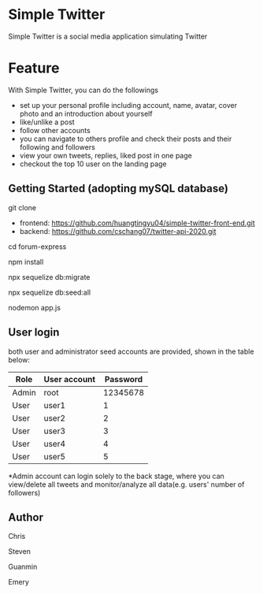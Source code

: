 # Simple Twitter

Simple Twitter is a social media application simulating Twitter

# Feature
 
With Simple Twitter, you can do the followings

- set up your personal profile including account, name, avatar, cover photo and an introduction about yourself
- like/unlike a post
- follow other accounts
- you can navigate to others profile and check their posts and their following and followers
- view your own tweets, replies, liked post in one page
- checkout the top 10 user on the landing page 

## Getting Started (adopting mySQL database)

git clone
  - frontend: https://github.com/huangtingyu04/simple-twitter-front-end.git
  - backend: https://github.com/cschang07/twitter-api-2020.git

cd forum-express

npm install

npx sequelize db:migrate

npx sequelize db:seed:all

nodemon app.js

## User login

both user and administrator seed accounts are provided, shown in the table below:

| Role | User account | Password |
| ----------- | ----------- | ----------- |
| Admin | root | 12345678 |
| User | user1 | 1 |
| User | user2 | 2 |
| User | user3 | 3 |
| User | user4 | 4 |
| User | user5 | 5 |

*Admin account can login solely to the back stage, where you can view/delete all tweets and monitor/analyze all data(e.g. users' number of followers)

## Author

Chris

Steven

Guanmin

Emery
